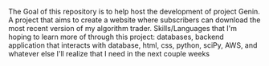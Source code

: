 The Goal of this repository is to help host the development of project Genin. A project that aims to create a website where subscribers can download the most recent version of my algorithm trader. Skills/Languages that I'm hoping to learn more of through this project: databases, backend application that interacts with database,  html, css, python, sciPy, AWS, and whatever else I'll realize that I need in the next couple weeks
